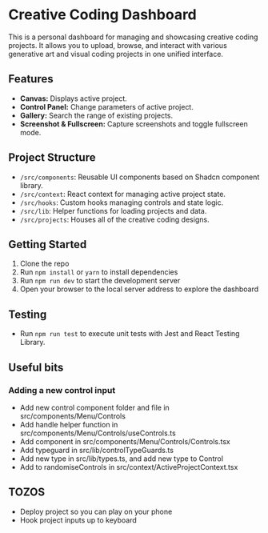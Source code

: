 # Creative Coding Dashboard

This is a personal dashboard for managing and showcasing creative coding projects. It allows you to upload, browse, and interact with various generative art and visual coding projects in one unified interface.

## Features

- **Canvas:** Displays active project.
- **Control Panel:** Change parameters of active project.
- **Gallery:** Search the range of existing projects.
- **Screenshot & Fullscreen:** Capture screenshots and toggle fullscreen mode.

## Project Structure

- `/src/components`: Reusable UI components based on Shadcn component library.
- `/src/context`: React context for managing active project state.
- `/src/hooks`: Custom hooks managing controls and state logic.
- `/src/lib`: Helper functions for loading projects and data.
- `/src/projects`: Houses all of the creative coding designs.

## Getting Started

1. Clone the repo
2. Run `npm install` or `yarn` to install dependencies
3. Run `npm run dev` to start the development server
4. Open your browser to the local server address to explore the dashboard

## Testing

- Run `npm run test` to execute unit tests with Jest and React Testing Library.

## Useful bits

### Adding a new control input

- Add new control component folder and file in src/components/Menu/Controls
- Add handle helper function in src/components/Menu/Controls/useControls.ts
- Add component in src/components/Menu/Controls/Controls.tsx
- Add typeguard in src/lib/controlTypeGuards.ts
- Add new type in src/lib/types.ts, and add new type to Control
- Add to randomiseControls in src/context/ActiveProjectContext.tsx

## TOZOS

- Deploy project so you can play on your phone
- Hook project inputs up to keyboard
